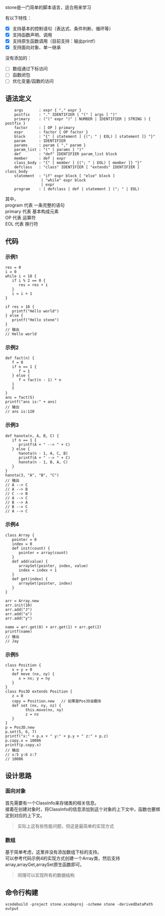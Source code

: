 
stone是一门简单的脚本语言，适合用来学习

有以下特性：  
- [x] 支持基本的控制语句（表达式、条件判断、循环等）
- [x] 支持函数声明、调用
- [x] 支持原生函数调用（目前支持：输出printf）
- [x] 支持面向对象、单一继承 

没有添加的：
- [ ] 数组通过下标访问
- [ ] 函数闭包
- [ ] 优化变量/函数的访问

## 语法定义

```text
    args       : expr { "," expr }
    postfix    : "." IDENTIFIER | "(" [ args ] ")"
    primary    : ("(" expr ")" | NUMBER | IDENTIFIER | STRING ) { postfix }
    factor     : [ OP ] primary
    expr       : factor { OP factor }
    block      : "{" [ statement ] {("; " | EOL) [ statement ]} "}"
    param      : IDENTIFIER
    params     : param { "," param }
    param_list : "(" [ params ] ")"
    def        : "def" IDENTIFIER param_list block
    member     : def | expr
    class_body : "{" [ member ] {("; " | EOL) [ member ]} "}"
    defclass   : "class" IDENTIFIER [ "extends" IDENTIFIER ] class_body
    statement  : "if" expr block [ "else" block ]
                | "while" expr block
                | expr
    program    : [ defclass | def | statement ] ("; " | EOL)
```

其中，  
program 代表 一条完整的语句  
primary 代表 基本构成元素  
OP 代表 运算符  
EOL 代表 换行符  

## 代码
### 示例1
```
res = 0
i = 0
while i < 10 {
   if i % 2 == 0 {
      res = res + i
   }
   i = i + 1
}

if res > 10 {
   printf("Hello world")
} else {
   printf("Hello stone")
}
// 输出
// Hello world
```
### 示例2
```
def fact(n) {
   f = 0
   if n == 1 {
      f = 1
   } else {
      f = fact(n - 1) * n
   }
   f
}
ans = fact(5)
printf("ans is:" + ans)
// 输出
// ans is:120
```
### 示例3
```
def hanota(n, A, B, C) {
   if n == 1 {
      printf(A + " --> " + C)
   } else {
      hanota(n - 1, A, C, B)
      printf(A + " --> " + C)
      hanota(n - 1, B, A, C)
   }
}
hanota(3, "A", "B", "C")
// 输出
// A --> C
// A --> B
// C --> B
// A --> C
// B --> A
// B --> C
// A --> C
```
### 示例4
```
class Array {
   pointer = 0
   index = 0
   def init(count) {
      pointer = array(count)
   }
   def add(value) {
      arraySet(pointer, index, value)
      index = index + 1
   }
   def get(index) {
      arrayGet(pointer, index)
   }
}

arr = Array.new
arr.init(10)
arr.add("J")
arr.add("a")
arr.add("y")

name = arr.get(0) + arr.get(1) + arr.get(2)
printf(name)
// 输出
// Jay
```
### 示例5
```
class Position {
   x = y = 0
   def move (nx, ny) {
      x = nx; y = ny
   }
}
class Pos3D extends Position {
   z = 0
   copy = Position.new   // 如果是Pos3D会翻车
   def set (nx, ny, nz) {
         this.move(nx, ny)
         z = nz
   }
}
p = Pos3D.new
p.set(5, 6, 7)
printf("x:" + p.x + " y:" + p.y + " z:" + p.z)
p.copy.x = 10086
printf(p.copy.x)
// 输出
// x:5 y:6 z:7
// 10086
```

## 设计思路
### 面向对象
首先需要有一个ClassInfo来存储类的相关信息。  
接着在创建对象时，将ClassInfo的信息添加到这个对象的上下文中，函数也要绑定到对应的上下文。
> 实际上这有些性能问题，但这是最简单的实现方式
### 数组
基于简单考虑，这里并没有添加数组下标的支持。  
可以参考代码示例4的实现方式创建一个Array类，然后支持array,arrayGet,arraySet原生函数即可。
> 同理可以实现所有的数据结构

## 命令行构建
```shell
xcodebuild -project stone.xcodeproj -scheme stone -derivedDataPath output
```